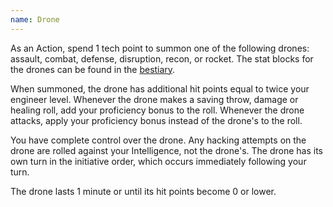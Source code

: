 ```yaml
---
name: Drone
---
```

As an Action, spend 1 tech point to summon one of the following drones: assault, combat, defense, disruption, recon, or rocket.
The stat blocks for the drones can be found in the [bestiary](/bestiary).

When summoned, the drone has additional hit points equal to twice your engineer level. Whenever the drone makes a saving
throw, damage or healing roll, add your proficiency bonus to the roll. Whenever the drone attacks, apply your proficiency bonus
instead of the drone's to the roll.

You have complete control over the drone. Any hacking attempts on the drone are rolled against your Intelligence,
not the drone's. The drone has its own turn in the initiative order, which occurs immediately following your turn.

The drone lasts 1 minute or until its hit points become 0 or lower.
